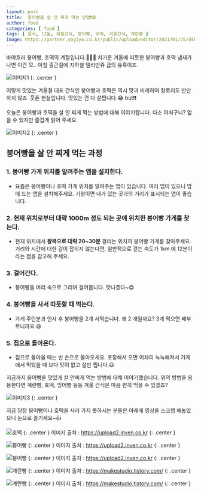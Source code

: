```yaml
---
layout: post
title:  붕어빵을 살 안 찌게 먹는 방법❗😄
author: food
categories: [ food ]
tags: [ 음식, 12월, 제철간식, 붕어빵, 호떡, 겨울간식, 계란빵 ]
image: https://partner.yogiyo.co.kr/public/upload/editor/2021/01/25/d4b837aad7524462a1d0f5f552b7cd03.jpg
---
```


바야흐러 붕어빵, 호떡의 계절입니다.👏👏👏
차가운 겨울에 따듯한 붕어빵과 호떡 냄새가 나면 이건 모.. 아침 출근길에 지하철 델리만쥬 급의 유혹이죠.

![이미지1](https://media2.giphy.com/media/XDchDU77dNigejOCBl/200w.webp?cid=ecf05e47ezjq10b0i9sc69eu9wrtqcihlk38hcfoila9z7sl&rid=200w.webp&ct=g)
{: .center }

이렇게 맛있는 겨울철 대표 간식인 붕어빵과 호떡은 역시 맛과 비례하여 칼로리도 만만하지 않죠. 웃픈 현실입니다. 맛있는 건 다 살찝니다.😂 but❗❗

오늘은 붕어빵과 호떡을 살 안 찌게 먹는 방법에 대해 이야기합니다. 다소 어처구니? 없을 수 있지만 즐겁게 읽어 주세요.

![이미지2](https://media4.giphy.com/media/wAxlCmeX1ri1y/200.webp?cid=ecf05e47jh6wlk9qmrbdibglz55gf944uxbmwyrp570hgvo1&rid=200.webp&ct=g)
{: .center }

## 붕어빵을 살 안 찌게 먹는 과정

### 1. 붕어빵 가게 위치를 알려주는 앱을 설치한다.  
-   요즘은 붕어빵이나 호떡 가게 위치를 알려주는 앱이 있습니다. 여러 앱이 있으니 맘에 드는 앱을 설치해주세요. 기왕이면 내가 있는 곳과의 거리가 표시되는 앱이 좋습니다.

### 2. 현재 위치로부터 대략 1000m 정도 되는 곳에 위치한 붕어빵 가게를 찾는다.
-   현재 위치에서 **왕복으로 대략 20~30분** 걸리는 위치의 붕어빵 가게를 찾아주세요. 거리와 시간에 대한 감이 잡히지 않는다면, 일반적으로 걷는 속도가 1km 에 12분이라는 점을 참고해 주세요.

### 3. 걸어간다.  
-   붕어빵을 머리 속으로 그리며 걸어봅니다. 맛나겠다~😋

### 4. 붕어빵을 사서 따듯할 때 먹는다.  
-   가게 주인분과 인사 후 붕어빵을 2개 사먹습니다. 왜 2 개일까요? 3개 먹으면 배부르니까요.😆

### 5. 집으로 돌아온다.
-   집으로 돌아올 때는 빈 손으로 돌아오세요. 포장해서 오면 어차피 눅눅해져서 가게에서 먹었을 때 보다 맛이 없고 살만 찝니다.😃

지금까지 붕어빵을 맛있게 살 안찌게 먹는 방법에 대해 이야기했습니다. 위의 방법을 응용한다면 계란빵, 호떡, 잉어빵 등등 겨울 간식은 마음 편히 먹을 수 있겠죠?

![이미지3](https://media0.giphy.com/media/d7nd6bdypnYjGT1jP3/giphy.webp?cid=ecf05e47kwc86vjkyjoajr9nyubho1ufogjf4h8opeucczkx&rid=giphy.webp&ct=g)
{: .center }

지금 당장 붕어빵이나 호떡을 사러 가지 못하시는 분들은 아래에 영상을 스크랩 해놓았으니 눈으로 즐기세요~👍

![호떡](./img/ho.gif)
{: .center }
이미지 출처 : https://upload2.inven.co.kr
{: .center }

![붕어빵](.\img\i14072532612.gif)
{: .center }
이미지 출처 : https://upload2.inven.co.kr
{: .center }

![붕어빵](.\img\i14077319992.gif)
{: .center }
이미지 출처 : https://upload2.inven.co.kr
{: .center }

![계란빵](https://t1.daumcdn.net/cfile/tistory/99C1103B5C585A1202)
{: .center }
이미지 출처 : https://makestudio.tistory.com/
{: .center }

![계란빵](https://t1.daumcdn.net/cfile/tistory/99D9B73B5C585A1539)
{: .center }
이미지 출처 : https://makestudio.tistory.com/
{: .center }
